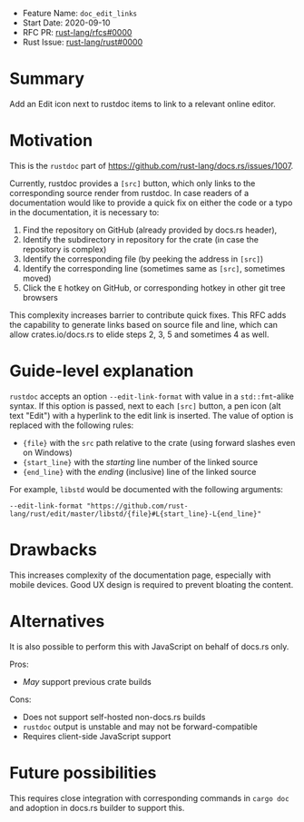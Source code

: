 - Feature Name: `doc_edit_links`
- Start Date: 2020-09-10
- RFC PR: [rust-lang/rfcs#0000](https://github.com/rust-lang/rfcs/pull/0000)
- Rust Issue: [rust-lang/rust#0000](https://github.com/rust-lang/rust/issues/0000)

# Summary
[summary]: #summary
Add an Edit icon next to rustdoc items to link to a relevant online editor.


# Motivation
[motivation]: #motivation

This is the `rustdoc` part of https://github.com/rust-lang/docs.rs/issues/1007.

Currently, rustdoc provides a `[src]` button,
which only links to the corresponding source render from rustdoc.
In case readers of a documentation would like to provide a quick fix
on either the code or a typo in the documentation,
it is necessary to:

1. Find the repository on GitHub (already provided by docs.rs header),
2. Identify the subdirectory in repository for the crate (in case the repository is complex)
3. Identify the corresponding file (by peeking the address in `[src]`)
4. Identify the corresponding line (sometimes same as `[src]`, sometimes moved)
5. Click the `E` hotkey on GitHub, or corresponding hotkey in other git tree browsers

This complexity increases barrier to contribute quick fixes.
This RFC adds the capability to generate links based on source file and line,
which can allow crates.io/docs.rs to elide steps 2, 3, 5 and sometimes 4 as well.

# Guide-level explanation
[guide-level-explanation]: #guide-level-explanation

`rustdoc` accepts an option `--edit-link-format` with value in a `std::fmt`-alike syntax.
If this option is passed, next to each `[src]` button,
a pen icon (alt text "Edit") with a hyperlink to the edit link is inserted.
The value of option is replaced with the following rules:

- `{file}` with the `src` path relative to the crate (using forward slashes even on Windows)
- `{start_line}` with the *starting* line number of the linked source
- `{end_line}` with the *ending* (inclusive) line of the linked source

For example, `libstd` would be documented with the following arguments:

```
--edit-link-format "https://github.com/rust-lang/rust/edit/master/libstd/{file}#L{start_line}-L{end_line}"
```

# Drawbacks
[drawbacks]: #drawbacks

This increases complexity of the documentation page, especially with mobile devices.
Good UX design is required to prevent bloating the content.

# Alternatives
[alternatives]: #alternatives

It is also possible to perform this with JavaScript on behalf of docs.rs only.

Pros:

- *May* support previous crate builds

Cons:

- Does not support self-hosted non-docs.rs builds
- `rustdoc` output is unstable and may not be forward-compatible
- Requires client-side JavaScript support

# Future possibilities
[future-possibilities]: #future-possibilities

This requires close integration with corresponding commands in `cargo doc`
and adoption in docs.rs builder to support this.
